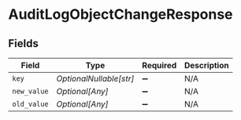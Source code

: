# AuditLogObjectChangeResponse


## Fields

| Field                   | Type                    | Required                | Description             |
| ----------------------- | ----------------------- | ----------------------- | ----------------------- |
| `key`                   | *OptionalNullable[str]* | :heavy_minus_sign:      | N/A                     |
| `new_value`             | *Optional[Any]*         | :heavy_minus_sign:      | N/A                     |
| `old_value`             | *Optional[Any]*         | :heavy_minus_sign:      | N/A                     |